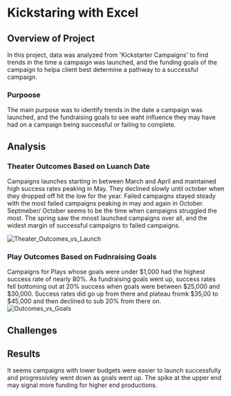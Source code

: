 # Kickstaring with Excel

## Overview of Project
In this project, data was analyzed from 'Kickstarter Campaigns' to find trends in the time a campaign was launched, and the funding goals of the campaign to helpa  client best determine a pathway to a successful campaign.

### Purpoose
The main purpose was to identify trends in the date a campaign was launched, and the fundraising goals to see waht influence they may have had on a campaign being successful or failing to complete.

## Analysis
### Theater Outcomes Based on Luanch Date
Campaigns launches starting in between March and April and maintained high success rates peaking in May. They declined slowly until october when they dropped off hit the low for the year. Failed campaigns stayed steady with the most failed campaigns peaking in may and again in October. Septmeber/ October seems to be the time when campaigns struggled the most. The spring saw the mnost launched campaigns over all, and the widest margin of successful campaigns to failed campaigns.

![Theater_Outcomes_vs_Launch](https://user-images.githubusercontent.com/102814578/165010391-901b7ce6-f4de-40eb-be12-5e829e89123a.png)

### Play Outcomes Based on Fudnraising Goals
Campaigns for Plays whose goals were under $1,000 had the highest success rate of nearly 80%. As fundraising goals went up, success rates fell bottoming out at 20% success when goals were between $25,000 and $30,000. Success rates did go up from there and plateau fromk $35,00 to $45,000 and then declined to sub 20% from there on. 
![Outcomes_vs_Goals](https://user-images.githubusercontent.com/102814578/165010380-52917fa3-89ef-44c6-98b3-98d6ca60d0ec.png)

## Challenges


## Results
It seems campaigns with lower budgets were easier to launch successfully and progressivley went down as goals went up. The spike at the upper end may signal more funding for higher end productions. 
